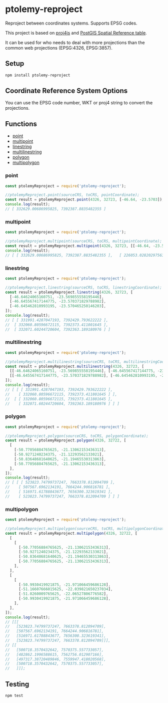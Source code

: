 # ptolemy-reproject

Reproject between coordinates systems. Supports EPSG codes.

This project is based on [proj4js](https://www.npmjs.com/package/proj4) and [PostGIS Spatial Reference table](https://github.com/postgis/postgis/blob/svn-trunk/spatial_ref_sys.sql).

It can be used for who needs to deal with more projections than the common web projections (EPSG:4326, EPSG:3857).

## Setup

```bash
npm install ptolemy-reproject
```

## Coordinate Reference System Options

You can use the EPSG code number, WKT or proj4 string to convert the projections.

## Functions

- [point](#point)
- [multipoint](#multipoint)
- [linestring](#linestring)
- [multilinestring](#multilinestring)
- [polygon](#polygon)
- [multipolygon](#multipolygon)

### point

```js
const ptolemyReproject = require('ptolemy-reproject');

//ptolemyReproject.point(sourceCRS, toCRS, pointCoordinate);
const result = ptolemyReproject.point(4326, 32723, [-46.64, -23.5703]);
console.log(result);
// [ 332629.00686995825, 7392387.8835482355 ]
```

### multipoint

```js
const ptolemyReproject = require('ptolemy-reproject');

//ptolemyReproject.multipoint(sourceCRS, toCRS, multipointCoordinate);
const result = ptolemyReproject.multipoint(4326, 32723, [[-46.64, -23.5703], [-47.64, -21.2703]]);
console.log(result);
// [ [ 332629.00686995825, 7392387.8835482355 ],   [ 226053.02820297563, 7645646.386169953 ] ]
```

### linestring

```js
const ptolemyReproject = require('ptolemy-reproject');

//ptolemyReproject.linestring(sourceCRS, toCRS, linestringCoordinate);
const result = ptolemyReproject.linestring(4326, 32723, [
  [-46.64624065160751, -23.569855558195446],
  [-46.645567417144775, -23.570371829788982],
  [-46.645462810993195, -23.570465250146203],
]);
console.log(result);
// [ [ 331991.4287047193, 7392429.793622222 ],
//  [ 332060.80596672115, 7392373.411801645 ],
//  [ 332071.60244720604, 7392363.189180976 ] ]
```

### multilinestring

```js
const ptolemyReproject = require('ptolemy-reproject');

//ptolemyReproject.multilinestring(sourceCRS, toCRS, multilinestringCoordinate);
const result = ptolemyReproject.multilinestring(4326, 32723, [
  [[-46.64624065160751, -23.569855558195446], [-46.645567417144775, -23.570371829788982]],
  [[-46.645567417144775, -23.570371829788982], [-46.645462810993195, -23.570465250146203]],
]);
console.log(result);
// [ [ [ 331991.4287047193, 7392429.793622222 ],
//    [ 332060.80596672115, 7392373.411801645 ] ],
//  [ [ 332060.80596672115, 7392373.411801645 ],
//    [ 332071.60244720604, 7392363.189180976 ] ] ]
```

### polygon

```js
const ptolemyReproject = require('ptolemy-reproject');

//ptolemyReproject.polygon(sourceCRS, toCRS, polygonCoordinate);
const result = ptolemyReproject.polygon(4326, 32722, [
  [
    [-50.77056884765625, -21.13062153436313],
    [-50.9271240234375, -21.12293562133021],
    [-50.83648681640625, -21.19465530313863],
    [-50.77056884765625, -21.13062153436313],
  ],
]);
console.log(result);
// [ [ [ 523823.74799737247, 7663378.812094709 ],
//    [ 507567.6962134191, 7664244.906816781 ],
//    [ 516971.61788843677, 7656300.323619341 ],
//    [ 523823.74799737247, 7663378.812094709 ] ] ]
```

### multipolygon

```js
const ptolemyReproject = require('ptolemy-reproject');

//ptolemyReproject.multipolygon(sourceCRS, toCRS, multipolygonCoordinate);
const result = ptolemyReproject.multipolygon(4326, 32722, [
  [
    [
      [-50.77056884765625, -21.13062153436313],
      [-50.9271240234375, -21.12293562133021],
      [-50.83648681640625, -21.19465530313863],
      [-50.77056884765625, -21.13062153436313],
    ],
  ],
  [
    [
      [-50.9930419921875, -21.971066459686128],
      [-51.16607666015625, -22.039821650237034],
      [-51.0260009765625, -22.06527806776582],
      [-50.9930419921875, -21.971066459686128],
    ],
  ],
]);
console.log(result);
// [[[
//   [523823.74799737247, 7663378.812094709],
//   [507567.6962134191, 7664244.906816781],
//   [516971.61788843677, 7656300.323619341],
//   [523823.74799737247, 7663378.812094709]]],
// [[
//   [500718.3570432642, 7570375.557733057],
//   [482862.1996588615, 7562756.012907166],
//   [497317.38720489846, 7559947.418020568],
//   [500718.3570432642, 7570375.557733057],
//   ]]];
```

## Testing

```bash
npm test
```

